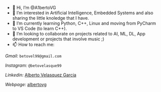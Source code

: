 - 👋 Hi, I’m @A1bertoVG
- 👀 I’m interested in Artificial Intelligence, Embedded Systems and also sharing the little knoledge that I have.
- 🌱 I’m currently learning Python, C++, Linux and moving from PyCharm to VS Code (to learn C++).
- 💞️ I’m looking to collaborate on projects related to AI, ML, DL, App development or projects that involve music ;)
- 📫 How to reach me: 

_Gmail:_ ``betovel99@gmail.com``

_Instagram:_ ``@betovelasque99``

_Linkedin:_ [Alberto Velasquez Garcia](https://www.linkedin.com/in/alberto-velasquez-garcia-5887a5203)

_Webpage:_ [albertovg](https://betovel99.wixsite.com/a1bertovg)


<!---
Garquez/Garquez is a ✨ special ✨ repository because its `README.md` (this file) appears on your GitHub profile.
You can click the Preview link to take a look at your changes.
--->
